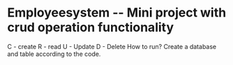 # Employeesystem -- Mini project with crud operation functionality
C - create
R - read
U - Update
D - Delete
How to run?
Create a database and table according to the code.

